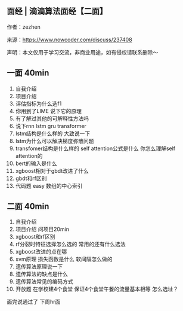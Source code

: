 ## 面经 | 滴滴算法面经【二面】

作者：zezhen

来源：https://www.nowcoder.com/discuss/237408

声明：本文仅用于学习交流，非商业用途，如有侵权请联系删除～

 

## 一面 40min 

1.    自我介绍    
2.    项目介绍    
3.    评估指标为什么选f1    
4.    你用到了LIME 说下它的原理    
5.    有了解过其他的可解释性方法吗    
6.    说下rnn lstm gru transformer    
7.    lstm结构是什么样的 大致说一下    
8.    lstm为什么可以解决梯度弥散问题    
9.    transfomer结构是什么样的 self attention公式是什么 你怎么理解self attention的    
10.    bert的输入是什么    
11.    xgboost相对于gbdt改进了什么    
12.    gbdt和rf区别    
13.    代码题 easy 数组的中心索引   

##   二面 40min 

1.    自我介绍    
2.    项目介绍 问项目20min    
3.    xgboost和rf区别    
4.    rf分裂时特征选择怎么选的 常用的还有什么选法    
5.    xgboost改进的点在哪    
6.    svm原理 损失函数是什么 软间隔怎么做的    
7.    遗传算法原理说一下    
8.    遗传算法的缺点是什么    
9.    遗传算法常见的编码方式    
10.    开放题 在学校建4个食堂 保证4个食堂午餐的流量基本相等 怎么选址？   

  面完说通过了 下周hr面 